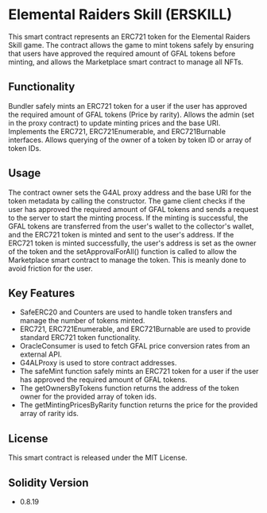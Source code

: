 # Elemental Raiders Skill (ERSKILL)

This smart contract represents an ERC721 token for the Elemental Raiders Skill game. The contract allows the game to mint tokens safely by ensuring that users have approved the required amount of GFAL tokens before minting, and allows the Marketplace smart contract to manage all NFTs.

## Functionality

Bundler safely mints an ERC721 token for a user if the user has approved the required amount of GFAL tokens (Price by rarity).
Allows the admin (set in the proxy contract) to update minting prices and the base URI.
Implements the ERC721, ERC721Enumerable, and ERC721Burnable interfaces.
Allows querying of the owner of a token by token ID or array of token IDs.

## Usage

The contract owner sets the G4AL proxy address and the base URI for the token metadata by calling the constructor.
The game client checks if the user has approved the required amount of GFAL tokens and sends a request to the server to start the minting process.
If the minting is successful, the GFAL tokens are transferred from the user's wallet to the collector's wallet, and the ERC721 token is minted and sent to the user's address.
If the ERC721 token is minted successfully, the user's address is set as the owner of the token and the setApprovalForAll() function is called to allow the Marketplace smart contract to manage the token. This is meanly done to avoid friction for the user.

## Key Features

- SafeERC20 and Counters are used to handle token transfers and manage the number of tokens minted.
- ERC721, ERC721Enumerable, and ERC721Burnable are used to provide standard ERC721 token functionality.
- OracleConsumer is used to fetch GFAL price conversion rates from an external API.
- G4ALProxy is used to store contract addresses.
- The safeMint function safely mints an ERC721 token for a user if the user has approved the required amount of GFAL tokens.
- The getOwnersByTokens function returns the address of the token owner for the provided array of token ids.
- The getMintingPricesByRarity function returns the price for the provided array of rarity ids.

## License

This smart contract is released under the MIT License.

## Solidity Version

- 0.8.19
